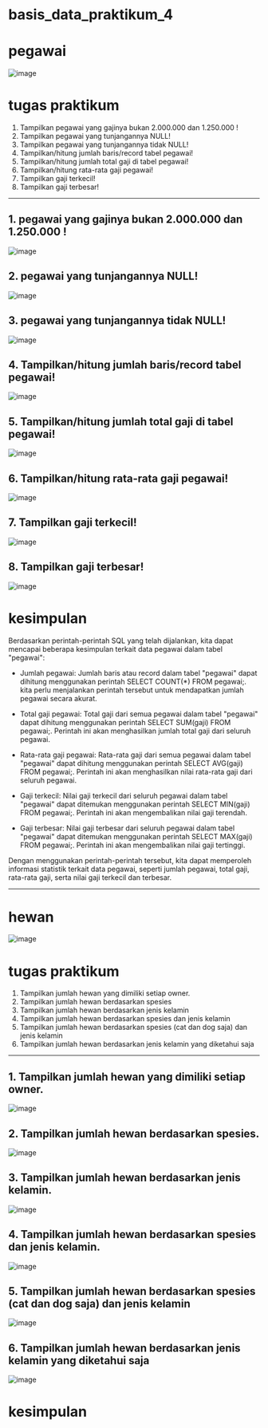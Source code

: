 # basis_data_praktikum_4

# pegawai

![image](https://github.com/verz666/basis_data_praktikum_4/assets/115523263/6d9f7c91-9df9-47e3-b720-33a931b7a2aa)

# tugas praktikum
1. Tampilkan pegawai yang gajinya bukan 2.000.000 dan 1.250.000 !
2. Tampilkan pegawai yang tunjangannya NULL!
3. Tampilkan pegawai yang tunjangannya tidak NULL!
4. Tampilkan/hitung jumlah baris/record tabel pegawai!
5. Tampilkan/hitung jumlah total gaji di tabel pegawai!
6. Tampilkan/hitung rata-rata gaji pegawai!
7. Tampilkan gaji terkecil!
8. Tampilkan gaji terbesar!

---------

##  1. pegawai yang gajinya bukan 2.000.000 dan 1.250.000 !

![image](https://github.com/verz666/basis_data_praktikum_4/assets/115523263/cb1b0171-c5ee-41b6-b7fb-8194c7cafcaa)

## 2. pegawai yang tunjangannya NULL!

![image](https://github.com/verz666/basis_data_praktikum_4/assets/115523263/d8139ff2-fb11-4f48-b427-1ff8b64f536b)

## 3. pegawai yang tunjangannya tidak NULL!

![image](https://github.com/verz666/basis_data_praktikum_4/assets/115523263/7ffdd928-b674-4ad1-9bc6-672295651372)

## 4. Tampilkan/hitung jumlah baris/record tabel pegawai!

![image](https://github.com/verz666/basis_data_praktikum_4/assets/115523263/05a53d20-b7c5-479e-8953-66ae641e5c5f)

## 5. Tampilkan/hitung jumlah total gaji di tabel pegawai!

![image](https://github.com/verz666/basis_data_praktikum_4/assets/115523263/cacafc4f-0d40-4300-b553-cb6c9433a1c3)

## 6. Tampilkan/hitung rata-rata gaji pegawai!

![image](https://github.com/verz666/basis_data_praktikum_4/assets/115523263/2af63ce5-6a90-4720-9e1c-4d75c9eb1dca)

## 7. Tampilkan gaji terkecil!

![image](https://github.com/verz666/basis_data_praktikum_4/assets/115523263/145d3864-72da-4f8e-a8ae-a775065040f4)

## 8. Tampilkan gaji terbesar!

![image](https://github.com/verz666/basis_data_praktikum_4/assets/115523263/99c6b8b6-94da-4d09-ac28-7acf2690db3a)

# kesimpulan

Berdasarkan perintah-perintah SQL yang telah dijalankan, kita dapat mencapai beberapa kesimpulan terkait data pegawai dalam tabel "pegawai":

- Jumlah pegawai: Jumlah baris atau record dalam tabel "pegawai" dapat dihitung menggunakan perintah SELECT COUNT(*) FROM pegawai;. kita perlu menjalankan perintah tersebut untuk mendapatkan jumlah pegawai secara akurat.

- Total gaji pegawai: Total gaji dari semua pegawai dalam tabel "pegawai" dapat dihitung menggunakan perintah SELECT SUM(gaji) FROM pegawai;. Perintah ini akan menghasilkan jumlah total gaji dari seluruh pegawai.

- Rata-rata gaji pegawai: Rata-rata gaji dari semua pegawai dalam tabel "pegawai" dapat dihitung menggunakan perintah SELECT AVG(gaji) FROM pegawai;. Perintah ini akan menghasilkan nilai rata-rata gaji dari seluruh pegawai.

- Gaji terkecil: Nilai gaji terkecil dari seluruh pegawai dalam tabel "pegawai" dapat ditemukan menggunakan perintah SELECT MIN(gaji) FROM pegawai;. Perintah ini akan mengembalikan nilai gaji terendah.

- Gaji terbesar: Nilai gaji terbesar dari seluruh pegawai dalam tabel "pegawai" dapat ditemukan menggunakan perintah SELECT MAX(gaji) FROM pegawai;. Perintah ini akan mengembalikan nilai gaji tertinggi.

Dengan menggunakan perintah-perintah tersebut, kita dapat memperoleh informasi statistik terkait data pegawai, seperti jumlah pegawai, total gaji, rata-rata gaji, serta nilai gaji terkecil dan terbesar.

------

# hewan

![image](https://github.com/verz666/basis_data_praktikum_4/assets/115523263/ac3afbfb-aa47-461f-b86b-1499bdb9b984)

# tugas praktikum

1. Tampilkan jumlah hewan yang dimiliki setiap owner.
2. Tampilkan jumlah hewan berdasarkan spesies
3. Tampilkan jumlah hewan berdasarkan jenis kelamin
4. Tampilkan jumlah hewan berdasarkan spesies dan jenis kelamin
5. Tampilkan jumlah hewan berdasarkan spesies (cat dan dog saja) dan jenis kelamin
6. Tampilkan jumlah hewan berdasarkan jenis kelamin yang diketahui saja

-----

## 1. Tampilkan jumlah hewan yang dimiliki setiap owner.

![image](https://github.com/verz666/basis_data_praktikum_4/assets/115523263/fd448eb4-fa41-4a45-a28a-f18a699a2f97)

## 2. Tampilkan jumlah hewan berdasarkan spesies.

![image](https://github.com/verz666/basis_data_praktikum_4/assets/115523263/ef695501-d36b-4fa3-a613-b8c9c90ef235)

## 3. Tampilkan jumlah hewan berdasarkan jenis kelamin.

![image](https://github.com/verz666/basis_data_praktikum_4/assets/115523263/9aeb5a8c-6f98-4748-a641-f768fce269a2)

## 4. Tampilkan jumlah hewan berdasarkan spesies dan jenis kelamin.

![image](https://github.com/verz666/basis_data_praktikum_4/assets/115523263/50aaf089-88b7-4846-8f25-8814020733c9)

## 5. Tampilkan jumlah hewan berdasarkan spesies (cat dan dog saja) dan jenis kelamin

![image](https://github.com/verz666/basis_data_praktikum_4/assets/115523263/e1b7f8e2-e202-420c-99ff-5ee5615b2ded)

## 6. Tampilkan jumlah hewan berdasarkan jenis kelamin yang diketahui saja

![image](https://github.com/verz666/basis_data_praktikum_4/assets/115523263/5786507f-1d64-4b86-b742-c5180f949ea4)

# kesimpulan 

